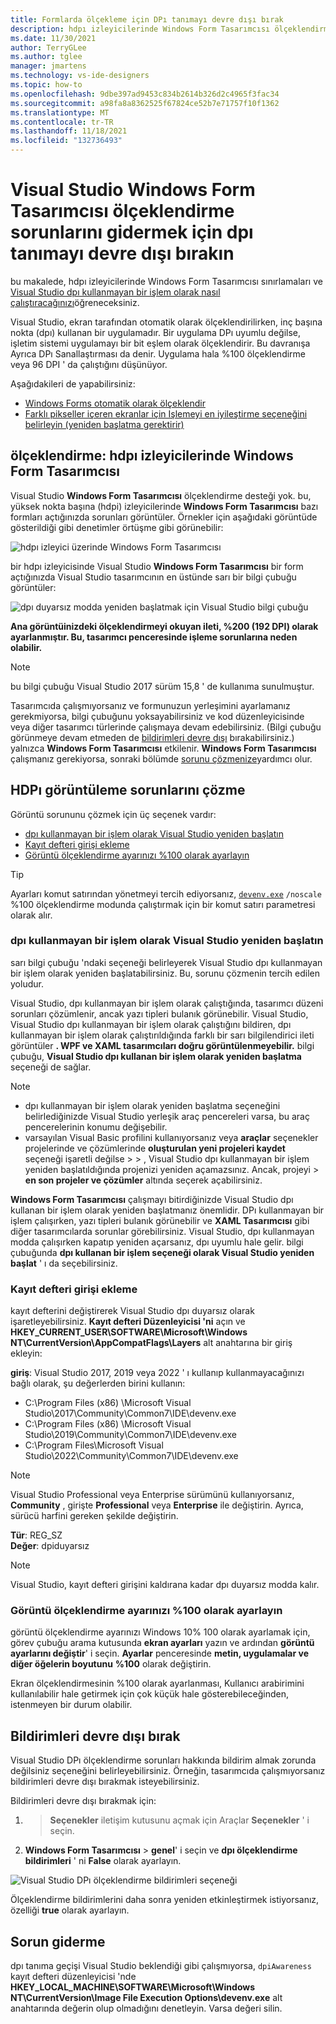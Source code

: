 ```yaml
---
title: Formlarda ölçekleme için DPı tanımayı devre dışı bırak
description: hdpı izleyicilerinde Windows Form Tasarımcısı ölçeklendirme sorunlarını giderin.
ms.date: 11/30/2021
author: TerryGLee
ms.author: tglee
manager: jmartens
ms.technology: vs-ide-designers
ms.topic: how-to
ms.openlocfilehash: 9dbe397ad9453c834b2614b326d2c4965f3fac34
ms.sourcegitcommit: a98fa8a8362525f67824ce52b7e71757f10f1362
ms.translationtype: MT
ms.contentlocale: tr-TR
ms.lasthandoff: 11/18/2021
ms.locfileid: "132736493"
---
```

# <a name="disable-dpi-awareness-to-address-scaling-issues-with-windows-forms-designer-in-visual-studio"></a>Visual Studio Windows Form Tasarımcısı ölçeklendirme sorunlarını gidermek için dpı tanımayı devre dışı bırakın

bu makalede, hdpı izleyicilerinde Windows Form Tasarımcısı sınırlamaları ve [Visual Studio dpı kullanmayan bir işlem olarak nasıl çalıştıracağınızı](#resolve-hdpi-display-problems)öğreneceksiniz.

Visual Studio, ekran tarafından otomatik olarak ölçeklendirilirken, inç başına nokta (dpı) kullanan bir uygulamadır. Bir uygulama DPı uyumlu değilse, işletim sistemi uygulamayı bir bit eşlem olarak ölçeklendirir. Bu davranışa Ayrıca DPı Sanallaştırması da denir. Uygulama hala %100 ölçeklendirme veya 96 DPI ' da çalıştığını düşünüyor.

Aşağıdakileri de yapabilirsiniz:
+ [Windows Forms otomatik olarak ölçeklendir](/dotnet/framework/winforms/automatic-scaling-in-windows-forms) 
+ [Farklı pikseller içeren ekranlar için Işlemeyi en iyileştirme seçeneğini belirleyin (yeniden başlatma gerektirir)](../ide/reference/general-environment-options-dialog-box.md#visual-experience)

## <a name="scaling-windows-forms-designer-on-hdpi-monitors"></a>ölçeklendirme: hdpı izleyicilerinde Windows Form Tasarımcısı

Visual Studio **Windows Form Tasarımcısı** ölçeklendirme desteği yok. bu, yüksek nokta başına (hdpi) izleyicilerinde **Windows Form Tasarımcısı** bazı formları açtığınızda sorunları görüntüler. Örnekler için aşağıdaki görüntüde gösterildiği gibi denetimler örtüşme gibi görünebilir:

![hdpı izleyici üzerinde Windows Form Tasarımcısı](./media/win-forms-designer-hdpi.png)

bir hdpı izleyicisinde Visual Studio **Windows Form Tasarımcısı** bir form açtığınızda Visual Studio tasarımcının en üstünde sarı bir bilgi çubuğu görüntüler:

![dpı duyarsız modda yeniden başlatmak için Visual Studio bilgi çubuğu](./media/scaling-gold-bar.png)

**Ana görüntüinizdeki ölçeklendirmeyi okuyan ileti, %200 (192 DPI) olarak ayarlanmıştır. Bu, tasarımcı penceresinde işleme sorunlarına neden olabilir.**

> [!NOTE]
> bu bilgi çubuğu Visual Studio 2017 sürüm 15,8 ' de kullanıma sunulmuştur.

Tasarımcıda çalışmıyorsanız ve formunuzun yerleşimini ayarlamanız gerekmiyorsa, bilgi çubuğunu yoksayabilirsiniz ve kod düzenleyicisinde veya diğer tasarımcı türlerinde çalışmaya devam edebilirsiniz. (Bilgi çubuğu görünmeye devam etmeden de [bildirimleri devre dışı](#disable-notifications) bırakabilirsiniz.) yalnızca **Windows Form Tasarımcısı** etkilenir. **Windows Form Tasarımcısı** çalışmanız gerekiyorsa, sonraki bölümde [sorunu çözmenize](#resolve-hdpi-display-problems)yardımcı olur.

## <a name="resolve-hdpi-display-problems"></a>HDPı görüntüleme sorunlarını çözme

Görüntü sorununu çözmek için üç seçenek vardır:

- [dpı kullanmayan bir işlem olarak Visual Studio yeniden başlatın](#restart-visual-studio-as-a-dpi-unaware-process)
- [Kayıt defteri girişi ekleme](#add-a-registry-entry)
- [Görüntü ölçeklendirme ayarınızı %100 olarak ayarlayın](#set-your-display-scaling-setting-to-100)

> [!TIP]
> Ayarları komut satırından yönetmeyi tercih ediyorsanız, [`devenv.exe`](../ide/reference/devenv-command-line-switches.md) `/noscale` %100 ölçeklendirme modunda çalıştırmak için bir komut satırı parametresi olarak alır.

### <a name="restart-visual-studio-as-a-dpi-unaware-process"></a>dpı kullanmayan bir işlem olarak Visual Studio yeniden başlatın

sarı bilgi çubuğu 'ndaki seçeneği belirleyerek Visual Studio dpı kullanmayan bir işlem olarak yeniden başlatabilirsiniz. Bu, sorunu çözmenin tercih edilen yoludur.

Visual Studio, dpı kullanmayan bir işlem olarak çalıştığında, tasarımcı düzeni sorunları çözümlenir, ancak yazı tipleri bulanık görünebilir. Visual Studio, Visual Studio dpı kullanmayan bir işlem olarak çalıştığını bildiren, dpı kullanmayan bir işlem olarak çalıştırıldığında farklı bir sarı bilgilendirici ileti görüntüler **. WPF ve XAML tasarımcıları doğru görüntülenmeyebilir.** bilgi çubuğu, **Visual Studio dpı kullanan bir işlem olarak yeniden başlatma** seçeneği de sağlar.

> [!NOTE]
> - dpı kullanmayan bir işlem olarak yeniden başlatma seçeneğini belirlediğinizde Visual Studio yerleşik araç pencereleri varsa, bu araç pencerelerinin konumu değişebilir.
> - varsayılan Visual Basic profilini kullanıyorsanız veya **araçlar** seçenekler projelerinde ve çözümlerinde **oluşturulan yeni projeleri kaydet** seçeneği işaretli değilse  >    >  , Visual Studio dpı kullanmayan bir işlem yeniden başlatıldığında projenizi yeniden açamazsınız. Ancak, projeyi   >  **en son projeler ve çözümler** altında seçerek açabilirsiniz.

**Windows Form Tasarımcısı** çalışmayı bitirdiğinizde Visual Studio dpı kullanan bir işlem olarak yeniden başlatmanız önemlidir. DPı kullanmayan bir işlem çalışırken, yazı tipleri bulanık görünebilir ve **XAML Tasarımcısı** gibi diğer tasarımcılarda sorunlar görebilirsiniz. Visual Studio, dpı kullanmayan modda çalışırken kapatıp yeniden açarsanız, dpı uyumlu hale gelir. bilgi çubuğunda **dpı kullanan bir işlem seçeneği olarak Visual Studio yeniden başlat** ' ı da seçebilirsiniz.

### <a name="add-a-registry-entry"></a>Kayıt defteri girişi ekleme

kayıt defterini değiştirerek Visual Studio dpı duyarsız olarak işaretleyebilirsiniz. **Kayıt defteri Düzenleyicisi 'ni** açın ve **HKEY_CURRENT_USER\SOFTWARE\Microsoft\Windows NT\CurrentVersion\AppCompatFlags\Layers** alt anahtarına bir giriş ekleyin:

**giriş**: Visual Studio 2017, 2019 veya 2022 ' ı kullanıp kullanmayacağınızı bağlı olarak, şu değerlerden birini kullanın:

- C:\Program Files (x86) \Microsoft Visual Studio\2017\Community\Common7\IDE\devenv.exe
- C:\Program Files (x86) \Microsoft Visual Studio\2019\Community\Common7\IDE\devenv.exe
- C:\Program Files\Microsoft Visual Studio\2022\Community\Common7\IDE\devenv.exe

> [!NOTE]
> Visual Studio Professional veya Enterprise sürümünü kullanıyorsanız, **Community** , girişte **Professional** veya **Enterprise** ile değiştirin. Ayrıca, sürücü harfini gereken şekilde değiştirin.

**Tür**: REG_SZ <br>
**Değer**: dpiduyarsız

> [!NOTE]
> Visual Studio, kayıt defteri girişini kaldırana kadar dpı duyarsız modda kalır.

### <a name="set-your-display-scaling-setting-to-100"></a>Görüntü ölçeklendirme ayarınızı %100 olarak ayarlayın

görüntü ölçeklendirme ayarınızı Windows 10% 100 olarak ayarlamak için, görev çubuğu arama kutusunda **ekran ayarları** yazın ve ardından **görüntü ayarlarını değiştir**' i seçin. **Ayarlar** penceresinde **metin, uygulamalar ve diğer öğelerin boyutunu** **%100** olarak değiştirin.

Ekran ölçeklendirmesinin %100 olarak ayarlanması, Kullanıcı arabirimini kullanılabilir hale getirmek için çok küçük hale gösterebileceğinden, istenmeyen bir durum olabilir.

## <a name="disable-notifications"></a>Bildirimleri devre dışı bırak

Visual Studio DPı ölçeklendirme sorunları hakkında bildirim almak zorunda değilsiniz seçeneğini belirleyebilirsiniz. Örneğin, tasarımcıda çalışmıyorsanız bildirimleri devre dışı bırakmak isteyebilirsiniz.

Bildirimleri devre dışı bırakmak için:
1.   >  **Seçenekler** iletişim kutusunu açmak için Araçlar **Seçenekler** ' i seçin. 
2. **Windows Form Tasarımcısı**  >  **genel**' i seçin ve **dpı ölçeklendirme bildirimleri** ' ni **False** olarak ayarlayın.

![Visual Studio DPı ölçeklendirme bildirimleri seçeneği](./media/notifications-option.png)

Ölçeklendirme bildirimlerini daha sonra yeniden etkinleştirmek istiyorsanız, özelliği **true** olarak ayarlayın.

## <a name="troubleshoot"></a>Sorun giderme

dpı tanıma geçişi Visual Studio beklendiği gibi çalışmıyorsa, `dpiAwareness` kayıt defteri düzenleyicisi 'nde **HKEY_LOCAL_MACHINE\SOFTWARE\Microsoft\Windows NT\CurrentVersion\Image File Execution Options\devenv.exe** alt anahtarında değerin olup olmadığını denetleyin. Varsa değeri silin.
